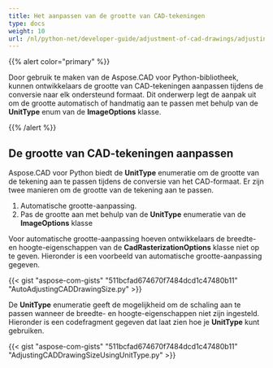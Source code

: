 ```yaml
---
title: Het aanpassen van de grootte van CAD-tekeningen
type: docs
weight: 10
url: /nl/python-net/developer-guide/adjustment-of-cad-drawings/adjusting-cad-drawing-size/
---
```


{{% alert color="primary" %}}

Door gebruik te maken van de Aspose.CAD voor Python-bibliotheek, kunnen ontwikkelaars de grootte van CAD-tekeningen aanpassen tijdens de conversie naar elk ondersteund formaat. Dit onderwerp legt de aanpak uit om de grootte automatisch of handmatig aan te passen met behulp van de **UnitType** enum van de **ImageOptions** klasse.

{{% /alert %}}

## **De grootte van CAD-tekeningen aanpassen**

Aspose.CAD voor Python biedt de **UnitType** enumeratie om de grootte van de tekening aan te passen tijdens de conversie van het CAD-formaat. Er zijn twee manieren om de grootte van de tekening aan te passen.

1. Automatische grootte-aanpassing.
1. Pas de grootte aan met behulp van de **UnitType** enumeratie van de **ImageOptions** klasse

Voor automatische grootte-aanpassing hoeven ontwikkelaars de breedte- en hoogte-eigenschappen van de **CadRasterizationOptions** klasse niet op te geven. Hieronder is een voorbeeld van automatische grootte-aanpassing gegeven.

{{< gist "aspose-com-gists" "511bcfad674670f7484dcd1c47480b11" "AutoAdjustingCADDrawingSize.py" >}}

De **UnitType** enumeratie geeft de mogelijkheid om de schaling aan te passen wanneer de breedte- en hoogte-eigenschappen niet zijn ingesteld. Hieronder is een codefragment gegeven dat laat zien hoe je **UnitType** kunt gebruiken.

{{< gist "aspose-com-gists" "511bcfad674670f7484dcd1c47480b11" "AdjustingCADDrawingSizeUsingUnitType.py" >}}
